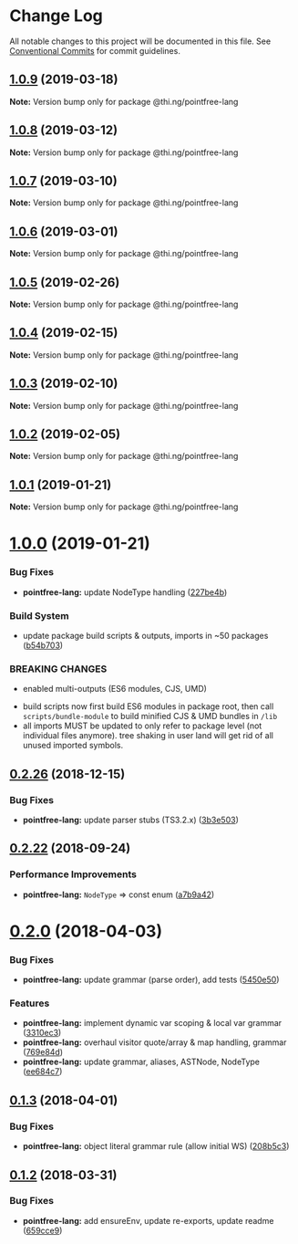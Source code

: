 # Change Log

All notable changes to this project will be documented in this file.
See [Conventional Commits](https://conventionalcommits.org) for commit guidelines.

## [1.0.9](https://github.com/thi-ng/umbrella/compare/@thi.ng/pointfree-lang@1.0.8...@thi.ng/pointfree-lang@1.0.9) (2019-03-18)

**Note:** Version bump only for package @thi.ng/pointfree-lang





## [1.0.8](https://github.com/thi-ng/umbrella/compare/@thi.ng/pointfree-lang@1.0.7...@thi.ng/pointfree-lang@1.0.8) (2019-03-12)

**Note:** Version bump only for package @thi.ng/pointfree-lang





## [1.0.7](https://github.com/thi-ng/umbrella/compare/@thi.ng/pointfree-lang@1.0.6...@thi.ng/pointfree-lang@1.0.7) (2019-03-10)

**Note:** Version bump only for package @thi.ng/pointfree-lang





## [1.0.6](https://github.com/thi-ng/umbrella/compare/@thi.ng/pointfree-lang@1.0.5...@thi.ng/pointfree-lang@1.0.6) (2019-03-01)

**Note:** Version bump only for package @thi.ng/pointfree-lang





## [1.0.5](https://github.com/thi-ng/umbrella/compare/@thi.ng/pointfree-lang@1.0.4...@thi.ng/pointfree-lang@1.0.5) (2019-02-26)

**Note:** Version bump only for package @thi.ng/pointfree-lang





## [1.0.4](https://github.com/thi-ng/umbrella/compare/@thi.ng/pointfree-lang@1.0.3...@thi.ng/pointfree-lang@1.0.4) (2019-02-15)

**Note:** Version bump only for package @thi.ng/pointfree-lang





## [1.0.3](https://github.com/thi-ng/umbrella/compare/@thi.ng/pointfree-lang@1.0.2...@thi.ng/pointfree-lang@1.0.3) (2019-02-10)

**Note:** Version bump only for package @thi.ng/pointfree-lang





## [1.0.2](https://github.com/thi-ng/umbrella/compare/@thi.ng/pointfree-lang@1.0.1...@thi.ng/pointfree-lang@1.0.2) (2019-02-05)

**Note:** Version bump only for package @thi.ng/pointfree-lang





## [1.0.1](https://github.com/thi-ng/umbrella/compare/@thi.ng/pointfree-lang@1.0.0...@thi.ng/pointfree-lang@1.0.1) (2019-01-21)

**Note:** Version bump only for package @thi.ng/pointfree-lang





# [1.0.0](https://github.com/thi-ng/umbrella/compare/@thi.ng/pointfree-lang@0.2.27...@thi.ng/pointfree-lang@1.0.0) (2019-01-21)


### Bug Fixes

* **pointfree-lang:** update NodeType handling ([227be4b](https://github.com/thi-ng/umbrella/commit/227be4b))


### Build System

* update package build scripts & outputs, imports in ~50 packages ([b54b703](https://github.com/thi-ng/umbrella/commit/b54b703))


### BREAKING CHANGES

* enabled multi-outputs (ES6 modules, CJS, UMD)

- build scripts now first build ES6 modules in package root, then call
  `scripts/bundle-module` to build minified CJS & UMD bundles in `/lib`
- all imports MUST be updated to only refer to package level
  (not individual files anymore). tree shaking in user land will get rid of
  all unused imported symbols.


## [0.2.26](https://github.com/thi-ng/umbrella/compare/@thi.ng/pointfree-lang@0.2.25...@thi.ng/pointfree-lang@0.2.26) (2018-12-15)


### Bug Fixes

* **pointfree-lang:** update parser stubs (TS3.2.x) ([3b3e503](https://github.com/thi-ng/umbrella/commit/3b3e503))


<a name="0.2.22"></a>
## [0.2.22](https://github.com/thi-ng/umbrella/compare/@thi.ng/pointfree-lang@0.2.21...@thi.ng/pointfree-lang@0.2.22) (2018-09-24)


### Performance Improvements

* **pointfree-lang:** `NodeType` => const enum ([a7b9a42](https://github.com/thi-ng/umbrella/commit/a7b9a42))


<a name="0.2.0"></a>
# [0.2.0](https://github.com/thi-ng/umbrella/compare/@thi.ng/pointfree-lang@0.1.3...@thi.ng/pointfree-lang@0.2.0) (2018-04-03)


### Bug Fixes

* **pointfree-lang:** update grammar (parse order), add tests ([5450e50](https://github.com/thi-ng/umbrella/commit/5450e50))


### Features

* **pointfree-lang:** implement dynamic var scoping & local var grammar ([3310ec3](https://github.com/thi-ng/umbrella/commit/3310ec3))
* **pointfree-lang:** overhaul visitor quote/array & map handling, grammar ([769e84d](https://github.com/thi-ng/umbrella/commit/769e84d))
* **pointfree-lang:** update grammar, aliases, ASTNode, NodeType ([ee684c7](https://github.com/thi-ng/umbrella/commit/ee684c7))




<a name="0.1.3"></a>
## [0.1.3](https://github.com/thi-ng/umbrella/compare/@thi.ng/pointfree-lang@0.1.2...@thi.ng/pointfree-lang@0.1.3) (2018-04-01)


### Bug Fixes

* **pointfree-lang:** object literal grammar rule (allow initial WS) ([208b5c3](https://github.com/thi-ng/umbrella/commit/208b5c3))




<a name="0.1.2"></a>
## [0.1.2](https://github.com/thi-ng/umbrella/compare/@thi.ng/pointfree-lang@0.1.1...@thi.ng/pointfree-lang@0.1.2) (2018-03-31)


### Bug Fixes

* **pointfree-lang:** add ensureEnv, update re-exports, update readme ([659cce9](https://github.com/thi-ng/umbrella/commit/659cce9))
